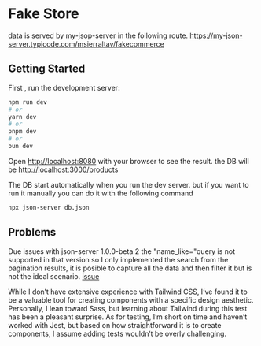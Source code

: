 # Fake Store

data is served by my-jsop-server in the following route.
https://my-json-server.typicode.com/msierraltav/fakecommerce

## Getting Started

First , run the development server:

```bash
npm run dev
# or
yarn dev
# or
pnpm dev
# or
bun dev
```

Open [http://localhost:8080](http://localhost:8080) with your browser to see the result.
the DB will be [http://localhost:3000/products](http://localhost:3000/products)

The DB start automatically when you run the dev server.
but if you want to run it manually you can do it with the following command

```bash
npx json-server db.json
```

## Problems

Due issues with json-server 1.0.0-beta.2 the "name_like="query is not supported in that version so I only implemented the search from the pagination results, it is posible to capture all the data and then filter it but is not the ideal scenario. [issue](https://github.com/typicode/json-server/issues/1509)

While I don’t have extensive experience with Tailwind CSS, I’ve found it to be a valuable tool for creating components with a specific design aesthetic. Personally, I lean toward Sass, but learning about Tailwind during this test has been a pleasant surprise. As for testing, I’m short on time and haven’t worked with Jest, but based on how straightforward it is to create components, I assume adding tests wouldn’t be overly challenging.

